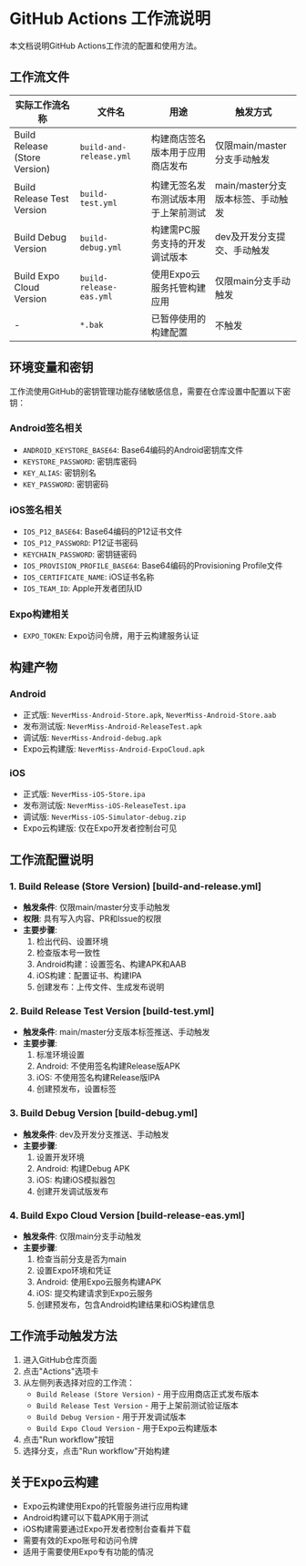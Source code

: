 # GitHub Actions 工作流说明

本文档说明GitHub Actions工作流的配置和使用方法。

## 工作流文件

| 实际工作流名称 | 文件名 | 用途 | 触发方式 |
| ----- | ----- | ----- | ----- |
| Build Release (Store Version) | `build-and-release.yml` | 构建商店签名版本用于应用商店发布 | 仅限main/master分支手动触发 |
| Build Release Test Version | `build-test.yml` | 构建无签名发布测试版本用于上架前测试 | main/master分支版本标签、手动触发 |
| Build Debug Version | `build-debug.yml` | 构建需PC服务支持的开发调试版本 | dev及开发分支提交、手动触发 |
| Build Expo Cloud Version | `build-release-eas.yml` | 使用Expo云服务托管构建应用 | 仅限main分支手动触发 |
| - | `*.bak` | 已暂停使用的构建配置 | 不触发 |

## 环境变量和密钥

工作流使用GitHub的密钥管理功能存储敏感信息，需要在仓库设置中配置以下密钥：

### Android签名相关
- `ANDROID_KEYSTORE_BASE64`: Base64编码的Android密钥库文件
- `KEYSTORE_PASSWORD`: 密钥库密码
- `KEY_ALIAS`: 密钥别名
- `KEY_PASSWORD`: 密钥密码

### iOS签名相关
- `IOS_P12_BASE64`: Base64编码的P12证书文件
- `IOS_P12_PASSWORD`: P12证书密码
- `KEYCHAIN_PASSWORD`: 密钥链密码
- `IOS_PROVISION_PROFILE_BASE64`: Base64编码的Provisioning Profile文件
- `IOS_CERTIFICATE_NAME`: iOS证书名称
- `IOS_TEAM_ID`: Apple开发者团队ID

### Expo构建相关
- `EXPO_TOKEN`: Expo访问令牌，用于云构建服务认证

## 构建产物

### Android
- 正式版: `NeverMiss-Android-Store.apk`, `NeverMiss-Android-Store.aab`
- 发布测试版: `NeverMiss-Android-ReleaseTest.apk`
- 调试版: `NeverMiss-Android-debug.apk`
- Expo云构建版: `NeverMiss-Android-ExpoCloud.apk`

### iOS
- 正式版: `NeverMiss-iOS-Store.ipa`
- 发布测试版: `NeverMiss-iOS-ReleaseTest.ipa`
- 调试版: `NeverMiss-iOS-Simulator-debug.zip`
- Expo云构建版: 仅在Expo开发者控制台可见

## 工作流配置说明

### 1. Build Release (Store Version) [build-and-release.yml]

- **触发条件**: 仅限main/master分支手动触发
- **权限**: 具有写入内容、PR和Issue的权限
- **主要步骤**:
  1. 检出代码、设置环境
  2. 检查版本号一致性
  3. Android构建：设置签名、构建APK和AAB
  4. iOS构建：配置证书、构建IPA
  5. 创建发布：上传文件、生成发布说明

### 2. Build Release Test Version [build-test.yml]

- **触发条件**: main/master分支版本标签推送、手动触发
- **主要步骤**:
  1. 标准环境设置
  2. Android: 不使用签名构建Release版APK
  3. iOS: 不使用签名构建Release版IPA
  4. 创建预发布，设置标签

### 3. Build Debug Version [build-debug.yml]

- **触发条件**: dev及开发分支推送、手动触发
- **主要步骤**:
  1. 设置开发环境
  2. Android: 构建Debug APK
  3. iOS: 构建iOS模拟器包
  4. 创建开发调试版发布

### 4. Build Expo Cloud Version [build-release-eas.yml]

- **触发条件**: 仅限main分支手动触发
- **主要步骤**:
  1. 检查当前分支是否为main
  2. 设置Expo环境和凭证
  3. Android: 使用Expo云服务构建APK
  4. iOS: 提交构建请求到Expo云服务
  5. 创建预发布，包含Android构建结果和iOS构建信息

## 工作流手动触发方法

1. 进入GitHub仓库页面
2. 点击"Actions"选项卡
3. 从左侧列表选择对应的工作流：
   - `Build Release (Store Version)` - 用于应用商店正式发布版本
   - `Build Release Test Version` - 用于上架前测试验证版本
   - `Build Debug Version` - 用于开发调试版本
   - `Build Expo Cloud Version` - 用于Expo云构建版本
4. 点击"Run workflow"按钮
5. 选择分支，点击"Run workflow"开始构建

## 关于Expo云构建

- Expo云构建使用Expo的托管服务进行应用构建
- Android构建可以下载APK用于测试
- iOS构建需要通过Expo开发者控制台查看并下载
- 需要有效的Expo账号和访问令牌
- 适用于需要使用Expo专有功能的情况 